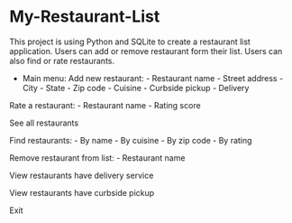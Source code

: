 # My-Restaurant-List
This project is using Python and SQLite to create a restaurant list application.
Users can add or remove restaurant form their list. Users can also find or rate restaurants.
* Main menu:
Add new restaurant:
            - Restaurant name
            - Street address
            - City
            - State
            - Zip code
            - Cuisine
            - Curbside pickup
            - Delivery
            
Rate a restaurant:
            - Restaurant name
            - Rating score
            
See all restaurants

Find restaurants:
            - By name
            - By cuisine
            - By zip code
            - By rating
            
Remove restaurant from list:
            - Restaurant name
            
View restaurants have delivery service

View restaurants have curbside pickup

Exit
